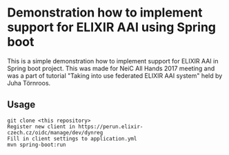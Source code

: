 Demonstration how to implement support for ELIXIR AAI using Spring boot
=============
This is a simple demonstration how to implement support for ELIXIR AAI in Spring boot project. This was made for NeiC All Hands 2017 meeting and was a part of tutorial "Taking into use federated ELIXIR AAI system" held by Juha Törnroos. 

Usage
-------
```
git clone <this repository>
Register new client in https://perun.elixir-czech.cz/oidc/manage/dev/dynreg
Fill in client settings to application.yml
mvn spring-boot:run
```


